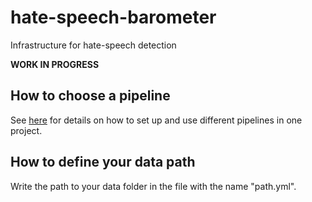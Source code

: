 # hate-speech-barometer
Infrastructure for hate-speech detection


**WORK IN PROGRESS**


## How to choose a pipeline


See [here](https://books.ropensci.org/targets/projects.html#multiple-projects) for details on how to set up and use different pipelines in one project.




## How to define your data path

Write the path to your data folder in the file with the name "path.yml".


